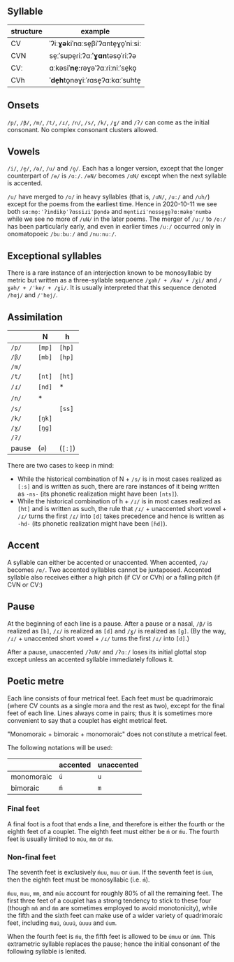 ## Syllable

| structure  | example  |
|------------|----------|
| CV  | ˈʔiː**ɣə**kiˈnɑːse̞βiˈʔɑnte̞ɣo̞ˈniːsiː  |
| CVN | se̞ːˈsupe̞ɾiːʔɑː**ˈɣɑn**təso̞ˈɾiːʔə  |
| CVː | ɑːkəsi**ˈne̞ː**ɾəɣəˈʔɑːɾiːniːˈse̞ko̞ |
| CVh | **ˈde̞h**to̞nəɣiːˈɾɑse̞ʔɑːkɑːˈsuhte̞ |

## Onsets
`/p/`, `/β/`, `/m/`, `/t/`, `/ɾ/`, `/n/`, `/s/`, `/k/`, `/ɣ/` and `/ʔ/` can come as the initial consonant. No complex consonant clusters allowed.

## Vowels
`/i/`, `/e̞/`, `/ə/`, `/u/` and `/o̞/`. Each has a longer version, except that the longer counterpart of `/ə/` is `/ɑː/`. `/əN/` becomes `/ɑN/` except when the next syllable is accented.

`/u/` have merged to `/o/` in heavy syllables (that is, `/uN/`, `/uː/` and `/uh/`) except for the poems from the earliest time. Hence in 2020-10-11 we see both `sɑːmo̞ːˈʔindiko̞ˈʔɑssiɾiˈβo̞ndə` and `me̞ntiɾiˈnɑsse̞ɣe̞ʔɑːməko̞ˈnumbə` while we see no more of `/uN/` in the later poems. The merger of `/uː/` to `/o:/` has been particularly early, and even in earlier times `/uː/` occurred only in onomatopoeic `/buːbuː/` and `/nuːnuː/`.

## Exceptional syllables
There is a rare instance of an interjection known to be monosyllabic by metric but written as a three-syllable sequence `/ɣəh/ + /kə/ + /ɣi/` and `/ɣəh/ + /ˈke/ + /ɣi/`. It is usually interpreted that this sequence denoted `/hɑj/` and `/ˈhej/`.

## Assimilation

|      |    N   |    h   |
| ---- |--------|--------|
| `/p/`| `[mp]` | `[hp]` | 
| `/β/`| `[mb]` | `[hp]` |
| `/m/`|        |        | 
| `/t/`| `[nt]` | `[ht]` |
| `/ɾ/`| `[nd]` | *  |
| `/n/`|   *    |    |
| `/s/`|        | `[ss]` |
| `/k/`| `[ŋk]` |    |
| `/ɣ/`| `[ŋɡ]` |    |
| `/ʔ/`|        |    |
| pause| (`∅`)    | (`[ː]`) |

There are two cases to keep in mind:
* While the historical combination of N + `/s/` is in most cases realized as `[ːs]` and is written as such, there are rare instances of it being written as `-ns-` (its phonetic realization might have been `[nts]`).
* While the historical combination of h + `/ɾ/` is in most cases realized as `[ht]` and is written as such, the rule that `/ɾ/` + unaccented short vowel + `/ɾ/` turns the first `/ɾ/` into `[d]` takes precedence and hence is written as `-hd-` (its phonetic realization might have been `[ɦd]`).


## Accent
A syllable can either be accented or unaccented. When accented, `/ə/` becomes `/ɑ/`. Two accented syllables cannot be juxtaposed. Accented syllable also receives either a high pitch (if CV or CVh) or a falling pitch (if CVN or CVː)

## Pause
At the beginning of each line is a pause. After a pause or a nasal, `/β/` is realized as `[b]`, `/ɾ/` is realized as `[d]` and `/ɣ/` is realized as `[ɡ]`. (By the way, `/ɾ/` + unaccented short vowel + `/ɾ/` turns the first `/ɾ/` into `[d]`.)

After a pause, unaccented `/ʔɑN/` and `/ʔɑː/` loses its initial glottal stop except unless an accented syllable immediately follows it. 

## Poetic metre

Each line consists of four metrical feet. Each feet must be quadrimoraic (where CV counts as a single mora and the rest as two), except for the final feet of each line. Lines always come in pairs; thus it is sometimes more convenient to say that a couplet has eight metrical feet.

"Monomoraic + bimoraic + monomoraic" does not constitute a metrical feet.

The following notations will be used:

|          | accented | unaccented |
|----------|----------|------------|
|monomoraic|    `ú`   |    `u`     |
| bimoraic |    `ḿ`   |    `m`     |

### Final feet
A final foot is a foot that ends a line, and therefore is either the fourth or the eighth feet of a couplet.
The eighth feet must either be `ḿ` or `ḿu`. The fourth feet is usually limited to `múu`, `ḿm` or `ḿu`.

### Non-final feet
The seventh feet is exclusively `ḿuu`, `muu` or `úum`. If the seventh feet is `úum`, then the eighth feet must be monosyllabic (i.e. `ḿ`).

`ḿuu`, `muu`, `mm`, and `múu` account for roughly 80% of all the remaining feet. The first three feet of a couplet has a strong tendency to stick to these four (though `mḿ` and `ḿm` are sometimes employed to avoid monotonicity), while the fifth and the sixth feet can make use of a wider variety of quadrimoraic feet, including `ḿuú`, `úuuú`, `úuuu` and `úum`. 

When the fourth feet is `ḿu`, the fifth feet is allowed to be `úmuu` or `úmm`. This extrametric syllable replaces the pause; hence the initial consonant of the following syllable is lenited.
